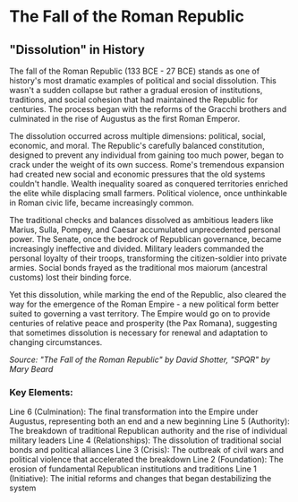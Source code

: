 # The Fall of the Roman Republic

## "Dissolution" in History

The fall of the Roman Republic (133 BCE - 27 BCE) stands as one of history's most dramatic examples of political and social dissolution. This wasn't a sudden collapse but rather a gradual erosion of institutions, traditions, and social cohesion that had maintained the Republic for centuries. The process began with the reforms of the Gracchi brothers and culminated in the rise of Augustus as the first Roman Emperor.

The dissolution occurred across multiple dimensions: political, social, economic, and moral. The Republic's carefully balanced constitution, designed to prevent any individual from gaining too much power, began to crack under the weight of its own success. Rome's tremendous expansion had created new social and economic pressures that the old systems couldn't handle. Wealth inequality soared as conquered territories enriched the elite while displacing small farmers. Political violence, once unthinkable in Roman civic life, became increasingly common.

The traditional checks and balances dissolved as ambitious leaders like Marius, Sulla, Pompey, and Caesar accumulated unprecedented personal power. The Senate, once the bedrock of Republican governance, became increasingly ineffective and divided. Military leaders commanded the personal loyalty of their troops, transforming the citizen-soldier into private armies. Social bonds frayed as the traditional mos maiorum (ancestral customs) lost their binding force.

Yet this dissolution, while marking the end of the Republic, also cleared the way for the emergence of the Roman Empire - a new political form better suited to governing a vast territory. The Empire would go on to provide centuries of relative peace and prosperity (the Pax Romana), suggesting that sometimes dissolution is necessary for renewal and adaptation to changing circumstances.

*Source: "The Fall of the Roman Republic" by David Shotter, "SPQR" by Mary Beard*

### Key Elements:
Line 6 (Culmination): The final transformation into the Empire under Augustus, representing both an end and a new beginning
Line 5 (Authority): The breakdown of traditional Republican authority and the rise of individual military leaders
Line 4 (Relationships): The dissolution of traditional social bonds and political alliances
Line 3 (Crisis): The outbreak of civil wars and political violence that accelerated the breakdown
Line 2 (Foundation): The erosion of fundamental Republican institutions and traditions
Line 1 (Initiative): The initial reforms and changes that began destabilizing the system
